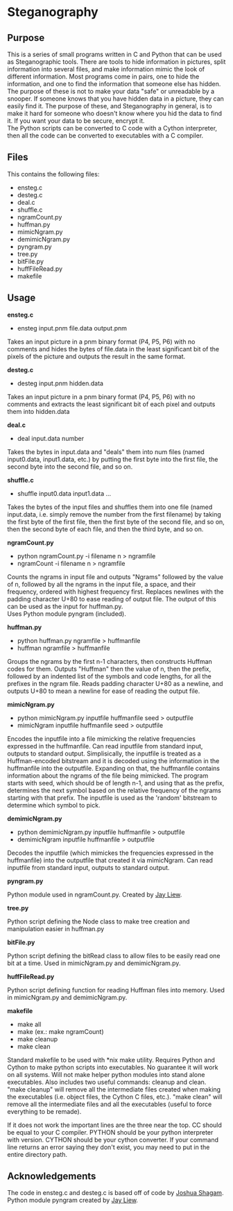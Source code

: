 # Steganography
## Purpose
This is a series of small programs written in C and Python that can be used as Steganographic tools.  There are tools to hide information in pictures, split information into several files, and make information mimic the look of different information.  Most programs come in pairs, one to hide the information, and one to find the information that someone else has hidden.  The purpose of these is not to make your data "safe" or unreadable by a snooper.  If someone knows that you have hidden data in a picture, they can easily find it.  The purpose of these, and Steganography in general, is to make it hard for someone who doesn't know where you hid the data to find it. If you want your data to be secure, encrypt it.   
The Python scripts can be converted to C code with a Cython interpreter, then all the code can be converted to executables with a C compiler.
## Files 
This contains the following files:
- ensteg.c
- desteg.c
- deal.c
- shuffle.c
- ngramCount.py
- huffman.py
- mimicNgram.py
- demimicNgram.py
- pyngram.py
- tree.py
- bitFile.py
- huffFileRead.py
- makefile

## Usage
**ensteg.c**
- ensteg input.pnm file.data output.pnm  

Takes an input picture in a pnm binary format (P4, P5, P6) with no comments and hides the bytes of file.data in the least significant bit of the pixels of the picture and outputs the result in the same format.

**desteg.c**
- desteg input.pnm hidden.data  

Takes an input picture in a pnm binary format (P4, P5, P6) with no comments and extracts the least significant bit of each pixel and outputs them into hidden.data

**deal.c**
- deal input.data number  

Takes the bytes in input.data and "deals" them into num files (named input0.data, input1.data, etc.) by putting the first byte into the first file, the second byte into the second file, and so on.

**shuffle.c**
- shuffle input0.data input1.data ...  

Takes the bytes of the input files and shuffles them into one file (named input.data, i.e. simply remove the number from the first filename) by taking the first byte of the first file, then the first byte of the second file, and so on, then the second byte of each file, and then the third byte, and so on.

**ngramCount.py**
- python ngramCount.py -i filename n > ngramfile  
- ngramCount -i filename n > ngramfile  

Counts the ngrams in input file and outputs "Ngrams" followed by the value of n, followed by all the ngrams in the input file, a space, and their frequency, ordered with highest frequency first.  Replaces newlines with the padding character U+80 to ease reading of output file.  The output of this can be used as the input for huffman.py.  
Uses Python module pyngram (included).  

**huffman.py**
- python huffman.py ngramfile > huffmanfile
- huffman ngramfile > huffmanfile  

Groups the ngrams by the first n-1 characters, then constructs Huffman codes for them.  Outputs "Huffman" then the value of n, then the prefix, followed by an indented list of the symbols and code lengths, for all the prefixes in the ngram file. Reads padding character U+80 as a newline, and outputs U+80 to mean a newline for ease of reading the output file.

**mimicNgram.py**
- python mimicNgram.py inputfile huffmanfile seed > outputfile  
- mimicNgram inputfile huffmanfile seed > outputfile  

Encodes the inputfile into a file mimicking the relative frequencies expressed in the huffmanfile.  Can read inputfile from standard input, outputs to standard output. Simplisically, the inputfile is treated as a Huffman-encoded bitstream and it is decoded using the information in the huffmanfile into the outputfile.  Expanding on that, the huffmanfile contains information about the ngrams of the file being mimicked.  The program starts with seed, which should be of length n-1, and using that as the prefix, determines the next symbol based on the relative frequency of the ngrams starting with that prefix.  The inputfile is used as the 'random' bitstream to determine which symbol to pick.

**demimicNgram.py**  
- python demimicNgram.py inputfile huffmanfile > outputfile  
- demimicNgram inputfile huffmanfile > outputfile  

Decodes the inputfile (which mimickes the frequencies expressed in the huffmanfile) into the outputfile that created it via mimicNgram.  Can read inputfile from standard input, outputs to standard output.  

**pyngram.py**  

Python module used in ngramCount.py. Created by [Jay Liew][pyngram].

**tree.py**  

Python script defining the Node class to make tree creation and manipulation easier in huffman.py

**bitFile.py**  

Python script defining the bitRead class to allow files to be easily read one bit at a time.  Used in mimicNgram.py and demimicNgram.py.

**huffFileRead.py**

Python script defining function for reading Huffman files into memory. Used in mimicNgram.py and demimicNgram.py.

**makefile**  
- make all  
- make <name of program> (ex.: make ngramCount)
- make cleanup
- make clean  

Standard makefile to be used with \*nix make utility.  Requires Python and Cython to make python scripts into executables.  No guarantee it will work on all systems. Will not make helper python modules into stand alone executables. Also includes two useful commands: cleanup and clean.  "make cleanup" will remove all the intermediate files created when making the executables (i.e. object files, the Cython C files, etc.).  "make clean" will remove all the intermediate files and all the executables (useful to force everything to be remade).  

If it does not work the important lines are the three near the top.  CC should be equal to your C compiler.  PYTHON should be your python interpreter with version.  CYTHON should be your cython converter.  If your command line returns an error saying they don't exist, you may need to put in the entire directory path.  

## Acknowledgements
The code in ensteg.c and desteg.c is based off of code by [Joshua Shagam][ensteg].  
Python module pyngram created by [Jay Liew][pyngram].  

<!-- Links -->
[ensteg]: <http://www.cs.nmsu.edu/~joshagam/css/>
[pyngram]: <http://jayliew.com/>
